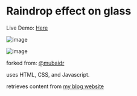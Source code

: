 # Raindrop effect on glass

Live Demo: [Here](https://ankitmeena007.github.io/rain)

![image](https://github.com/ankitmeena007/rain/assets/63893740/2c3da28f-6c6e-4b41-a213-2229c237cae6)

![image](https://github.com/ankitmeena007/rain/assets/63893740/5d55599e-5b24-449c-a4d4-80cabadb0160)



forked from: [@mubaidr](https://github.com/mubaidr/rainyday.js/tree/master)

uses HTML, CSS, and Javascript.

retrieves content from [my blog website](https://ankitmeena007.github.io/)
